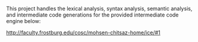 This project handles the lexical analysis, syntax analysis, semantic analysis, 
and intermediate code generations for the provided intermediate code engine below:

http://faculty.frostburg.edu/cosc/mohsen-chitsaz-home/ice/#1
